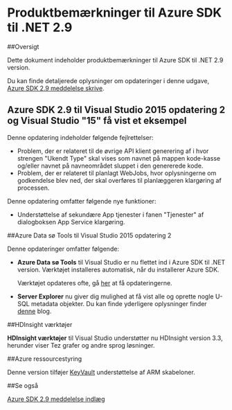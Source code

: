 <properties 
   pageTitle="Produktbemærkninger til Azure SDK til .NET 2.9" 
   description="Produktbemærkninger til Azure SDK til .NET 2.9" 
   services="app-service\web" 
   documentationCenter=".net" 
   authors="Juliako" 
   manager="erikre" 
   editor=""/>

<tags
   ms.service="app-service"
   ms.devlang="multiple"
   ms.topic="article"
   ms.tgt_pltfrm="na"
   ms.workload="integration" 
   ms.date="10/17/2016"
   ms.author="juliako"/>

# <a name="azure-sdk-for-net-29-release-notes"></a>Produktbemærkninger til Azure SDK til .NET 2.9

##<a name="overview"></a>Oversigt

Dette dokument indeholder produktbemærkninger til Azure SDK til .NET 2.9 version. 

Du kan finde detaljerede oplysninger om opdateringer i denne udgave, [Azure SDK 2.9 meddelelse skrive](https://azure.microsoft.com/blog/announcing-visual-studio-azure-tools-and-sdk-2-9/).

## <a name="azure-sdk-29-for-visual-studio-2015-update-2-and-visual-studio-15-preview"></a>Azure SDK 2.9 til Visual Studio 2015 opdatering 2 og Visual Studio "15" få vist et eksempel
 
Denne opdatering indeholder følgende fejlrettelser:

- Problem, der er relateret til de øvrige API klient generering af i hvor strengen "Ukendt Type" skal vises som navnet på mappen kode-kasse og/eller navnet på navneområdet sluppet i den genererede kode.
- Problem, der er relateret til planlagt WebJobs, hvor oplysningerne om godkendelse blev ned, der skal overføres til planlæggeren klargøring af processen.

Denne opdatering omfatter følgende nye funktioner:

- Understøttelse af sekundære App tjenester i fanen "Tjenester" af dialogboksen App Service klargøring. 

##<a name="azure-data-lake-tools-for-visual-studio-2015-update-2"></a>Azure Data sø Tools til Visual Studio 2015 opdatering 2
 
Denne opdateringer omfatter følgende:

- **Azure Data sø Tools** til Visual Studio er nu flettet ind i Azure SDK til .NET version. Værktøjet installeres automatisk, når du installerer Azure SDK. 

    Værktøjet opdateres ofte, gå [her](http://aka.ms/datalaketool) at få opdateringerne.

- **Server Explorer** nu giver dig mulighed at få vist alle og oprette nogle U-SQL metadata objekter. Du kan finde yderligere oplysninger finder [denne](https://azure.microsoft.com/documentation/services/data-lake-analytics/) blog.


##<a name="hdinsight-tools"></a>HDInsight værktøjer 

**HDInsight værktøjer** til Visual Studio understøtter nu HDInsight version 3.3, herunder viser Tez grafer og andre sprog løsninger.


##<a name="azure-resource-manager"></a>Azure ressourcestyring 

Denne version tilføjer [KeyVault](../resource-manager-keyvault-parameter.md) understøttelse af ARM skabeloner.

##<a name="see-also"></a>Se også

[Azure SDK 2.9 meddelelse indlæg](https://azure.microsoft.com/blog/announcing-visual-studio-azure-tools-and-sdk-2-9/)
